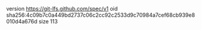 version https://git-lfs.github.com/spec/v1
oid sha256:4c09b7c0a449bd2737c06c2cc92c2533d9c70984a7cef68cb939e8010d4a676d
size 113
